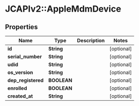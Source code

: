 # JCAPIv2::AppleMdmDevice

## Properties
Name | Type | Description | Notes
------------ | ------------- | ------------- | -------------
**id** | **String** |  | [optional] 
**serial_number** | **String** |  | [optional] 
**udid** | **String** |  | [optional] 
**os_version** | **String** |  | [optional] 
**dep_registered** | **BOOLEAN** |  | [optional] 
**enrolled** | **BOOLEAN** |  | [optional] 
**created_at** | **String** |  | [optional] 


